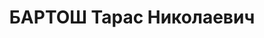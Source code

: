 ---
title: БАРТОШ Тарас Николаевич
description: "Род. в 1885, Гродненская обл., д. Романовцы. Проживал: ст. Муром. Учитель\
  \ \n  Арестован 17.10.1936. Приговор: 5 лет лишения свободы"
---